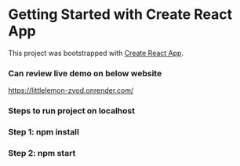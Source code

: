 # Getting Started with Create React App

This project was bootstrapped with [Create React App](https://github.com/facebook/create-react-app).

### Can review live demo on below website

https://littlelemon-zvod.onrender.com/

### Steps to run project on localhost

### Step 1: npm install

### Step 2: npm start
